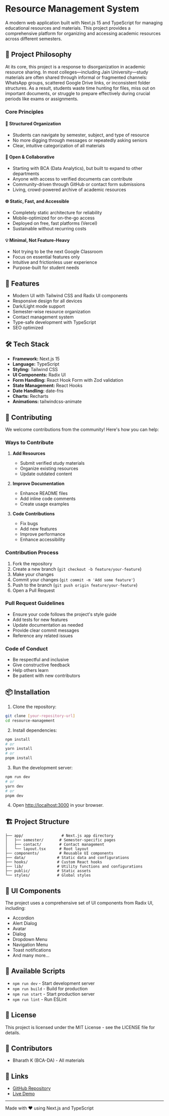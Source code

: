 # Resource Management System

A modern web application built with Next.js 15 and TypeScript for managing educational resources and materials. This project provides a comprehensive platform for organizing and accessing academic resources across different semesters.

## 🌟 Project Philosophy

At its core, this project is a response to disorganization in academic resource sharing. In most colleges—including Jain University—study materials are often shared through informal or fragmented channels: WhatsApp groups, scattered Google Drive links, or inconsistent folder structures. As a result, students waste time hunting for files, miss out on important documents, or struggle to prepare effectively during crucial periods like exams or assignments.

### Core Principles

#### 🧩 Structured Organization
- Students can navigate by semester, subject, and type of resource
- No more digging through messages or repeatedly asking seniors
- Clear, intuitive categorization of all materials

#### 🚪 Open & Collaborative
- Starting with BCA (Data Analytics), but built to expand to other departments
- Anyone with access to verified documents can contribute
- Community-driven through GitHub or contact form submissions
- Living, crowd-powered archive of academic resources

#### 🌐 Static, Fast, and Accessible
- Completely static architecture for reliability
- Mobile-optimized for on-the-go access
- Deployed on free, fast platforms (Vercel)
- Sustainable without recurring costs

#### 💡 Minimal, Not Feature-Heavy
- Not trying to be the next Google Classroom
- Focus on essential features only
- Intuitive and frictionless user experience
- Purpose-built for student needs

## 🚀 Features

- Modern UI with Tailwind CSS and Radix UI components
- Responsive design for all devices
- Dark/Light mode support
- Semester-wise resource organization
- Contact management system
- Type-safe development with TypeScript
- SEO optimized

## 🛠️ Tech Stack

- **Framework:** Next.js 15
- **Language:** TypeScript
- **Styling:** Tailwind CSS
- **UI Components:** Radix UI
- **Form Handling:** React Hook Form with Zod validation
- **State Management:** React Hooks
- **Date Handling:** date-fns
- **Charts:** Recharts
- **Animations:** tailwindcss-animate

## 🤝 Contributing

We welcome contributions from the community! Here's how you can help:

### Ways to Contribute

1. **Add Resources**
   - Submit verified study materials
   - Organize existing resources
   - Update outdated content

2. **Improve Documentation**
   - Enhance README files
   - Add inline code comments
   - Create usage examples

3. **Code Contributions**
   - Fix bugs
   - Add new features
   - Improve performance
   - Enhance accessibility

### Contribution Process

1. Fork the repository
2. Create a new branch (`git checkout -b feature/your-feature`)
3. Make your changes
4. Commit your changes (`git commit -m 'Add some feature'`)
5. Push to the branch (`git push origin feature/your-feature`)
6. Open a Pull Request

### Pull Request Guidelines

- Ensure your code follows the project's style guide
- Add tests for new features
- Update documentation as needed
- Provide clear commit messages
- Reference any related issues

### Code of Conduct

- Be respectful and inclusive
- Give constructive feedback
- Help others learn
- Be patient with new contributors

## 📦 Installation

1. Clone the repository:
```bash
git clone [your-repository-url]
cd resource-management
```

2. Install dependencies:
```bash
npm install
# or
yarn install
# or
pnpm install
```

3. Run the development server:
```bash
npm run dev
# or
yarn dev
# or
pnpm dev
```

4. Open [http://localhost:3000](http://localhost:3000) in your browser.

## 🏗️ Project Structure

```
├── app/                 # Next.js app directory
│   ├── semester/       # Semester-specific pages
│   ├── contact/        # Contact management
│   └── layout.tsx      # Root layout
├── components/         # Reusable UI components
├── data/              # Static data and configurations
├── hooks/             # Custom React hooks
├── lib/               # Utility functions and configurations
├── public/            # Static assets
└── styles/            # Global styles
```

## 🎨 UI Components

The project uses a comprehensive set of UI components from Radix UI, including:
- Accordion
- Alert Dialog
- Avatar
- Dialog
- Dropdown Menu
- Navigation Menu
- Toast notifications
- And many more...

## 🔧 Available Scripts

- `npm run dev` - Start development server
- `npm run build` - Build for production
- `npm run start` - Start production server
- `npm run lint` - Run ESLint

## 📝 License

This project is licensed under the MIT License - see the LICENSE file for details.

## 👥 Contributors

- Bharath K (BCA-DA) - All materials

## 🔗 Links

- [GitHub Repository](https://github.com/8harath/JGI-002)
- [Live Demo](https://www.jainuniversity.live/)

---

Made with ❤️ using Next.js and TypeScript 
